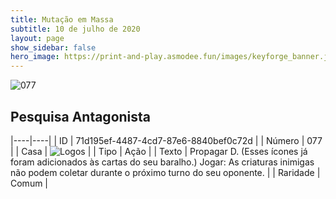 ```yaml
---
title: Mutação em Massa
subtitle: 10 de julho de 2020
layout: page
show_sidebar: false
hero_image: https://print-and-play.asmodee.fun/images/keyforge_banner.jpg
---
```


![077](https://cdn.keyforgegame.com/media/card_front/pt/479_077_VQXQ6MGMJVCJ_pt.png)

## Pesquisa Antagonista

|----|----|
| ID | 71d195ef-4487-4cd7-87e6-8840bef0c72d |
| Número | 077 |
| Casa | ![Logos](https://archonarcana.com/images/thumb/c/ce/Logos.png/22px-Logos.png "Logos") |
| Tipo | Ação |
| Texto | Propagar D. (Esses ícones já foram adicionados às cartas do seu baralho.)  Jogar: As criaturas inimigas não podem coletar durante o próximo turno do seu oponente. |
| Raridade | Comum |

